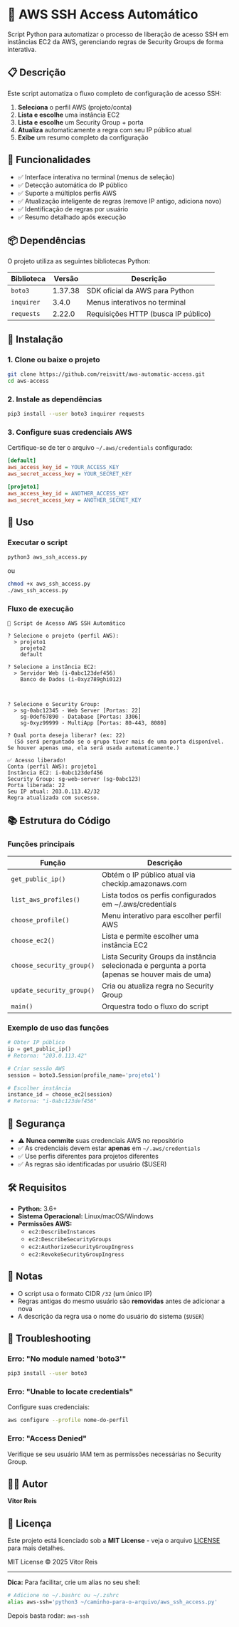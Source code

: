 # 🚀 AWS SSH Access Automático

Script Python para automatizar o processo de liberação de acesso SSH em instâncias EC2 da AWS, gerenciando regras de Security Groups de forma interativa.

## 📋 Descrição

Este script automatiza o fluxo completo de configuração de acesso SSH:

1. **Seleciona** o perfil AWS (projeto/conta)
2. **Lista e escolhe** uma instância EC2
3. **Lista e escolhe** um Security Group + porta
4. **Atualiza** automaticamente a regra com seu IP público atual
5. **Exibe** um resumo completo da configuração

## 🎯 Funcionalidades

- ✅ Interface interativa no terminal (menus de seleção)
- ✅ Detecção automática do IP público
- ✅ Suporte a múltiplos perfis AWS
- ✅ Atualização inteligente de regras (remove IP antigo, adiciona novo)
- ✅ Identificação de regras por usuário
- ✅ Resumo detalhado após execução

## 📦 Dependências

O projeto utiliza as seguintes bibliotecas Python:

| Biblioteca | Versão  | Descrição                           |
| ---------- | ------- | ----------------------------------- |
| `boto3`    | 1.37.38 | SDK oficial da AWS para Python      |
| `inquirer` | 3.4.0   | Menus interativos no terminal       |
| `requests` | 2.22.0  | Requisições HTTP (busca IP público) |

## 🔧 Instalação

### 1. Clone ou baixe o projeto

```bash
git clone https://github.com/reisvitt/aws-automatic-access.git
cd aws-access
```

### 2. Instale as dependências

```bash
pip3 install --user boto3 inquirer requests
```

### 3. Configure suas credenciais AWS

Certifique-se de ter o arquivo `~/.aws/credentials` configurado:

```ini
[default]
aws_access_key_id = YOUR_ACCESS_KEY
aws_secret_access_key = YOUR_SECRET_KEY

[projeto1]
aws_access_key_id = ANOTHER_ACCESS_KEY
aws_secret_access_key = ANOTHER_SECRET_KEY
```

## 🚀 Uso

### Executar o script

```bash
python3 aws_ssh_access.py
```

ou

```bash
chmod +x aws_ssh_access.py
./aws_ssh_access.py
```

### Fluxo de execução

```
🚀 Script de Acesso AWS SSH Automático

? Selecione o projeto (perfil AWS):
  > projeto1
    projeto2
    default

? Selecione a instância EC2:
  > Servidor Web (i-0abc123def456)
    Banco de Dados (i-0xyz789ghi012)



? Selecione o Security Group:
  > sg-0abc12345 - Web Server [Portas: 22]
    sg-0def67890 - Database [Portas: 3306]
    sg-0xyz99999 - MultiApp [Portas: 80-443, 8080]

? Qual porta deseja liberar? (ex: 22)
  (Só será perguntado se o grupo tiver mais de uma porta disponível. Se houver apenas uma, ela será usada automaticamente.)

✅ Acesso liberado!
Conta (perfil AWS): projeto1
Instância EC2: i-0abc123def456
Security Group: sg-web-server (sg-0abc123)
Porta liberada: 22
Seu IP atual: 203.0.113.42/32
Regra atualizada com sucesso.
```

## 📚 Estrutura do Código

### Funções principais

| Função                    | Descrição                                                                                        |
| ------------------------- | ------------------------------------------------------------------------------------------------ |
| `get_public_ip()`         | Obtém o IP público atual via checkip.amazonaws.com                                               |
| `list_aws_profiles()`     | Lista todos os perfis configurados em ~/.aws/credentials                                         |
| `choose_profile()`        | Menu interativo para escolher perfil AWS                                                         |
| `choose_ec2()`            | Lista e permite escolher uma instância EC2                                                       |
| `choose_security_group()` | Lista Security Groups da instância selecionada e pergunta a porta (apenas se houver mais de uma) |
| `update_security_group()` | Cria ou atualiza regra no Security Group                                                         |
| `main()`                  | Orquestra todo o fluxo do script                                                                 |

### Exemplo de uso das funções

```python
# Obter IP público
ip = get_public_ip()
# Retorna: "203.0.113.42"

# Criar sessão AWS
session = boto3.Session(profile_name='projeto1')

# Escolher instância
instance_id = choose_ec2(session)
# Retorna: "i-0abc123def456"
```

## 🔐 Segurança

- ⚠️ **Nunca commite** suas credenciais AWS no repositório
- ✅ As credenciais devem estar **apenas** em `~/.aws/credentials`
- ✅ Use perfis diferentes para projetos diferentes
- ✅ As regras são identificadas por usuário ($USER)

## 🛠️ Requisitos

- **Python:** 3.6+
- **Sistema Operacional:** Linux/macOS/Windows
- **Permissões AWS:**
  - `ec2:DescribeInstances`
  - `ec2:DescribeSecurityGroups`
  - `ec2:AuthorizeSecurityGroupIngress`
  - `ec2:RevokeSecurityGroupIngress`

## 📝 Notas

- O script usa o formato CIDR `/32` (um único IP)
- Regras antigas do mesmo usuário são **removidas** antes de adicionar a nova
- A descrição da regra usa o nome do usuário do sistema (`$USER`)

## 🐛 Troubleshooting

### Erro: "No module named 'boto3'"

```bash
pip3 install --user boto3
```

### Erro: "Unable to locate credentials"

Configure suas credenciais:

```bash
aws configure --profile nome-do-perfil
```

### Erro: "Access Denied"

Verifique se seu usuário IAM tem as permissões necessárias no Security Group.

## 👨‍💻 Autor

**Vitor Reis**

## 📄 Licença

Este projeto está licenciado sob a **MIT License** - veja o arquivo [LICENSE](LICENSE) para mais detalhes.

MIT License © 2025 Vitor Reis

---

**Dica:** Para facilitar, crie um alias no seu shell:

```bash
# Adicione no ~/.bashrc ou ~/.zshrc
alias aws-ssh='python3 ~/caminho-para-o-arquivo/aws_ssh_access.py'
```

Depois basta rodar: `aws-ssh`
